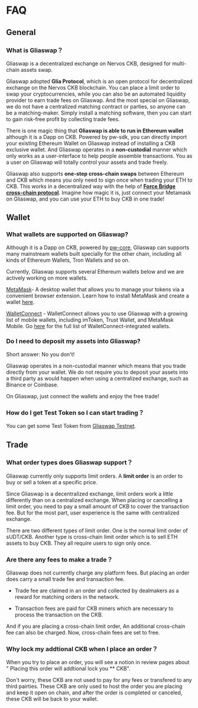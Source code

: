 # FAQ

## General

### What is Gliaswap？

Gliaswap is a decentralized exchange on Nervos CKB, designed for multi-chain assets swap.

Gliaswap adopted **Glia Protocol**, which is an open protocol for decentralized exchange on the Nervos CKB blockchain. You can place a limit order to swap your cryptocurrencies, while you can also be an automated liquidity provider to earn trade fees on Gliaswap. And the most special on Gliaswap, we do not have a centralized matching contract or parties, so anyone can be a matching-maker. Simply install  a matching software, then you can start to gain risk-free profit by collecting trade fees.

There is one magic thing that **Gliaswap is able to run in Ethereum wallet** although it is a Dapp on CKB. Powered by pw-sdk, you can directly import your existing Ethereum Wallet on Gliaswap instead of installing a CKB exclusive wallet. And Gliaswap operates in a **non-custodial** manner which only works as a user-interface to help people assemble transactions. You as a user on Gliaswap will totally control your assets and trade freely.

Gliaswap also supports **one-step cross-chain swaps** between Ethereum and CKB which means you only need to sign once when trading your ETH to CKB. This works in a decentralized way with the help of **[Force Bridge cross-chain protocol](https://github.com/nervosnetwork/force-bridge-eth)**. Imagine how magic it is, just connect your Metamask on Gliaswap, and you can use your ETH to buy CKB in one trade! 

## Wallet

### What wallets are supported on Gliaswap?

Although it is a Dapp on CKB, powered by [pw-core](https://github.com/lay2dev/pw-core), Gliaswap can supports many mainstream wallets built specially for the other chain, including all kinds of Ethereum Wallets, Tron Wallets and so on. 

Currently, Gliaswap supports several Ethereum wallets below and we are actively working on more wallets.

[MetaMask](https://metamask.io/)- A desktop wallet that allows you to manage your tokens via a convenient browser extension. Learn how to install MetaMask and create a wallet [here](https://metamask.zendesk.com/hc/en-us/articles/360015489531-Getting-Started-With-MetaMask-Part-1-).

[WalletConnect](https://walletconnect.org/) - WalletConnect allows you to use Gliaswap with a growing list of mobile wallets, including imToken, Trust Wallet, and MetaMask Mobile. Go [here](https://walletconnect.org/wallets/) for the full list of WalletConnect-integrated wallets.

### Do I need to deposit my assets into Gliaswap?

Short answer: No you don't!

Gliaswap operates in a non-custodial manner which means that you trade directly from your wallet. We do not require you to deposit your assets into a third party as would happen when using a centralized exchange, such as Binance or Coinbase.

On Gliaswap, just connect the wallets and enjoy the free trade!

### How do I get Test Token so I can start trading？

You can get some Test Token from [Gliaswap Testnet](gliaswap-faucet.ckbapp.com).

## Trade

### What order types does Gliaswap support？

Gliaswap currently only supports limit orders. A **limit order** is an order to buy or sell a token at a specific price.

Since Gliaswap is a decentralized exchange, limit orders work a little differently than on a centralized exchange. When placing or cancelling a limit order, you need to pay a small amount of CKB to cover the transaction fee. But for the most part, user experience is the same with centralized exchange.

There are two different types of limit order. One is the normal limit order of sUDT/CKB. Another type is cross-chain limit order which is to sell ETH assets to buy CKB. They all require users to sign only once.

### Are there any fees to make a trade？

Gliaswap does not currently charge any platform fees. But placing an order does carry a small trade fee and transaction fee. 

* Trade fee are claimed in an order and collected by dealmakers as a reward for matching orders in the network. 

* Transaction fees are paid for CKB miners which are necessary to process the transaction on the CKB.

And if you are placing a cross-chain limit order, An additional cross-chain fee can also be charged. Now, cross-chain fees are set to free.

### Why lock my addtional CKB when I place an order？

When you try to place an order, you will see a notion in review pages about " Placing this order will addtional lock you ** CKB". 

Don't worry, these CKB are not used to pay for any fees or transfered to any third pairties. These CKB are only used to host the order you are placing and keep it open on chain, and after the order is completed or canceled, these CKB will be back to your wallet.  
